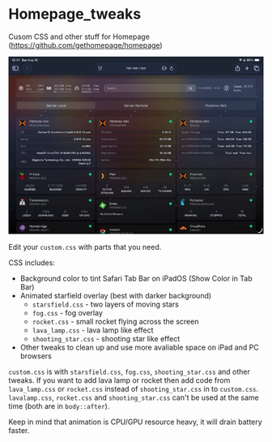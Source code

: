 # Homepage_tweaks
Cusom CSS and other stuff for Homepage (https://github.com/gethomepage/homepage)

<img src="/demo.webp" alt="Demo" width="800">


Edit your `custom.css` with parts that you need.

CSS includes:
 - Background color to tint Safari Tab Bar on iPadOS (Show Color in Tab Bar)
 - Animated starfield overlay (best with darker background)
   - `starsfield.css` - two layers of moving stars
   - `fog.css` - fog overlay
   - `rocket.css` - small rocket flying across the screen
   - `lava_lamp.css` - lava lamp like effect
   - `shooting_star.css` - shooting star like effect
 - Other tweaks to clean up and use more avaliable space on iPad and PC browsers

`custom.css` is with `starsfield.css`, `fog.css`, `shooting_star.css` and other tweaks. If you want to add lava lamp or rocket then add code from `lava_lamp.css` or `rocket.css` instead of `shooting_star.css` in to `custom.css`.
`lavalamp.css`, `rocket.css` and `shooting_star.css` can't be used at the same time (both are in `body::after`).

Keep in mind that animation is CPU/GPU resource heavy, it will drain battery faster.
